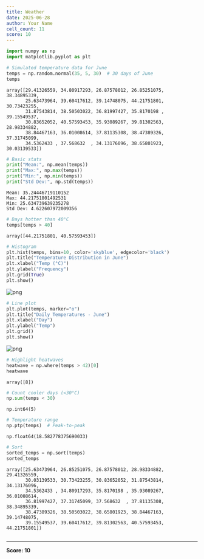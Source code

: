 ```yaml
---
title: Weather
date: 2025-06-28
author: Your Name
cell_count: 11
score: 10
---
```


```python
import numpy as np
import matplotlib.pyplot as plt

```


```python
# Simulated temperature data for June
temps = np.random.normal(35, 5, 30)  # 30 days of June
temps

```




    array([29.41326559, 34.80917293, 26.87578012, 26.85251075, 38.34895339,
           25.63473964, 39.60417612, 39.14748075, 44.21751801, 30.73423255,
           31.87543814, 38.50503022, 36.81997427, 35.8170198 , 39.15549537,
           30.83652052, 40.57593453, 35.93089267, 39.81302563, 28.98334882,
           38.84467163, 36.01008614, 37.81135308, 38.47389326, 37.31745099,
           34.5362433 , 37.568632  , 34.13176096, 38.65801923, 30.03139533])




```python
# Basic stats
print("Mean:", np.mean(temps))
print("Max:", np.max(temps))
print("Min:", np.min(temps))
print("Std Dev:", np.std(temps))

```

    Mean: 35.24446719110152
    Max: 44.21751801492531
    Min: 25.634739639235278
    Std Dev: 4.622607972009356
    


```python
# Days hotter than 40°C
temps[temps > 40]

```




    array([44.21751801, 40.57593453])




```python
# Histogram
plt.hist(temps, bins=10, color='skyblue', edgecolor='black')
plt.title("Temperature Distribution in June")
plt.xlabel("Temp (°C)")
plt.ylabel("Frequency")
plt.grid(True)
plt.show()

```


    
![png](/pynotes/images/weather_4_0.png)
    



```python
# Line plot
plt.plot(temps, marker="o")
plt.title("Daily Temperatures - June")
plt.xlabel("Day")
plt.ylabel("Temp")
plt.grid()
plt.show()

```


    
![png](/pynotes/images/weather_5_0.png)
    



```python
# Highlight heatwaves
heatwave = np.where(temps > 42)[0]
heatwave

```




    array([8])




```python
# Count cooler days (<30°C)
np.sum(temps < 30)

```




    np.int64(5)




```python
# Temperature range
np.ptp(temps)  # Peak-to-peak

```




    np.float64(18.582778375690033)




```python
# Sort
sorted_temps = np.sort(temps)
sorted_temps

```




    array([25.63473964, 26.85251075, 26.87578012, 28.98334882, 29.41326559,
           30.03139533, 30.73423255, 30.83652052, 31.87543814, 34.13176096,
           34.5362433 , 34.80917293, 35.8170198 , 35.93089267, 36.01008614,
           36.81997427, 37.31745099, 37.568632  , 37.81135308, 38.34895339,
           38.47389326, 38.50503022, 38.65801923, 38.84467163, 39.14748075,
           39.15549537, 39.60417612, 39.81302563, 40.57593453, 44.21751801])




```python

```


---
**Score: 10**